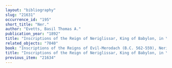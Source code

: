 ```yaml
---
layout: "bibliography"
slug: "21631"
occurrence_id: "195"
short_title: "Ner."
author: "Evetts, Basil Thomas A."
publication_year: "1892"
title: "Inscriptions of the Reign of Neriglissar, King of Babylon, in \"Evetts\""
related_objects: "7040"
book: "Inscriptions of the Reigns of Evil-Merodach (B.C. 562-559), Neriglissar (B.C. 559-555), and Laborosoarchod (B.C. 555), Babylonische Hefte VI-B"
title: "Inscriptions of the Reign of Neriglissar, King of Babylon, in \"Evetts\""
previous_item: "21634"
---
```

